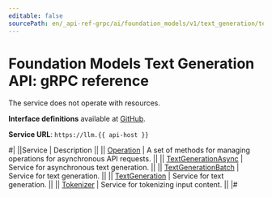 ```yaml
---
editable: false
sourcePath: en/_api-ref-grpc/ai/foundation_models/v1/text_generation/text-generation/api-ref/grpc/index.md
---
```


# Foundation Models Text Generation API: gRPC reference

The service does not operate with resources.

**Interface definitions** available at [GitHub](https://github.com/yandex-cloud/cloudapi/tree/master/yandex/cloud/ai/foundation_models/v1/text_generation).

**Service URL**: `https://llm.{{ api-host }}`

#|
||Service | Description ||
|| [Operation](Operation/index.md) | A set of methods for managing operations for asynchronous API requests. ||
|| [TextGenerationAsync](TextGenerationAsync/index.md) | Service for asynchronous text generation. ||
|| [TextGenerationBatch](TextGenerationBatch/index.md) | Service for text generation. ||
|| [TextGeneration](TextGeneration/index.md) | Service for text generation. ||
|| [Tokenizer](Tokenizer/index.md) | Service for tokenizing input content. ||
|#